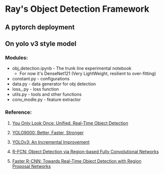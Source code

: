 # Ray's Object Detection Framework

## A pytorch deployment
## On yolo v3 style model

### Modules:

* obj_detection.ipynb - The trunk line experimental notebook
    * For now it's DenseNet121 (Very LightWeight, resilient to over-fitting)
* constant.py - configurations
* data.py -  data generator for obj detection
* loss_.py - loss function
* utils.py - tools and other functions
* conv_modle.py - feature extractor

### Reference:

1. [You Only Look Once: Unified, Real-Time Object Detection](http://arxiv.org/abs/1506.02640)

2. [YOLO9000:
Better, Faster, Stronger](http://arxiv.org/abs/1612.08242)

3. [YOLOv3: An Incremental Improvement](https://pjreddie.com/media/files/papers/YOLOv3.pdf)

4. [R-FCN: Object Detection via
Region-based Fully Convolutional Networks](http://arxiv.org/abs/1605.06409)

5. [Faster R-CNN: Towards Real-Time Object Detection with Region Proposal Networks](https://arxiv.org/abs/1506.01497)